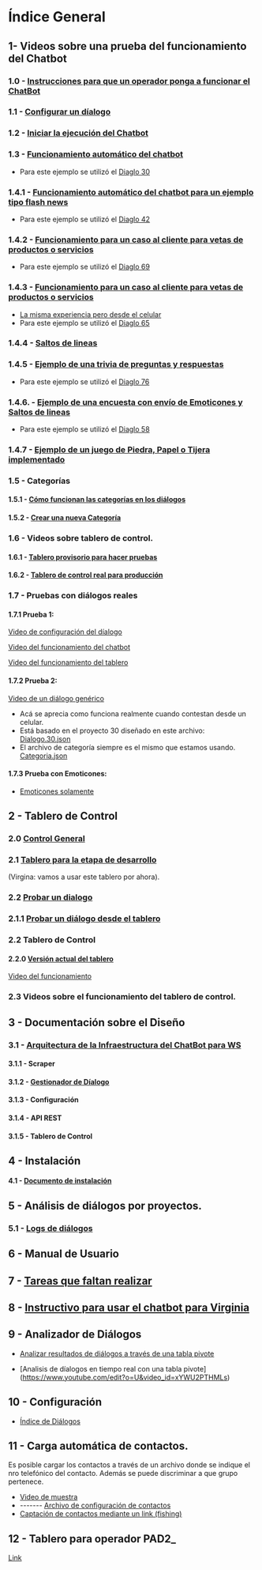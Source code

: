 # Índice General

## 1- Videos sobre una prueba del funcionamiento del Chatbot

### 1.0 - [Instrucciones para que un operador ponga a funcionar el ChatBot](https://youtu.be/6dKB9KfyKbo)

### 1.1 - [Configurar un díalogo](https://youtu.be/EFUyniNGJCY)
### 1.2 - [Iniciar la ejecución del Chatbot](https://youtu.be/IvpjUzLaxEE)

### 1.3 - [Funcionamiento automático del chatbot](https://www.youtube.com/watch?v=M4lY2d-_ZFI&feature=youtu.be)
* Para este ejemplo se utilizó el [Diaglo 30](https://github.com/Funpei/chatBot/blob/master/Dialogo.30.json)

### 1.4.1 - [Funcionamiento automático del chatbot para un ejemplo tipo flash news](https://youtu.be/0W4Tn87q22o)
* Para este ejemplo se utilizó el [Diaglo 42](https://github.com/Funpei/chatBot/blob/master/Dialogo.42.json)

### 1.4.2 - [Funcionamiento para un caso al cliente para vetas de productos o servicios](https://youtu.be/1ZRx8V4rGms)
* Para este ejemplo se utilizó el [Diaglo 69](https://github.com/Funpei/chatBot/blob/master/Dialogo.69.json)

### 1.4.3 - [Funcionamiento para un caso al cliente para vetas de productos o servicios](https://youtu.be/ryZTDZhiAf0)
* [La misma experiencia pero desde el celular](https://www.youtube.com/watch?v=rKiw4SBqMgs&feature=youtu.be&ab_channel=WSFWSF)
* Para este ejemplo se utilizó el [Diaglo 65](https://github.com/Funpei/chatBot/blob/master/Dialogo.65.json)

### 1.4.4 - [Saltos de lineas](https://www.youtube.com/watch?v=WH2yk9Vu1mk)

### 1.4.5 - [Ejemplo de una trivia de preguntas y respuestas](https://youtu.be/3Cc60zRSGTY)
* Para este ejemplo se utilizó el [Diaglo 76](https://github.com/Funpei/chatBot/blob/master/Dialogo.76.json)


### 1.4.6. - [Ejemplo de una encuesta con envío de Emoticones y Saltos de lineas](https://www.youtube.com/watch?v=psVHFPSOpQg&ab_channel=WSFWSF)
* Para este ejemplo se utilizó el [Diaglo 58](https://github.com/Funpei/chatBot/blob/master/Dialogo.58.json)

### 1.4.7 - [Ejemplo de un juego de Piedra, Papel o Tijera implementado](https://youtu.be/CGX7SlFH50I)


### 1.5 - Categorías
#### 1.5.1 - [Cómo funcionan las categorías en los diálogos](https://youtu.be/maNUmqwxA_8)
#### 1.5.2 - [Crear una nueva Categoría](https://youtu.be/xbX0gRTNE18)
### 1.6 - Videos sobre tablero de control.
#### 1.6.1 - [Tablero provisorio para hacer pruebas](https://youtu.be/jcwTQL7YRr4)
#### 1.6.2 - [Tablero de control real para producción](https://youtu.be/QaCYwM-6rHg)

### 1.7 - Pruebas con diálogos reales
#### 1.7.1 Prueba 1: 
   [Video de configuración del díalogo](https://youtu.be/yAqjDrDKFlY)

   [Video del funcionamiento del chatbot](https://youtu.be/u8a8gHEUVRE)
   
   [Video del funcionamiento del tablero](https://youtu.be/qkiOcbaGsIc)

#### 1.7.2 Prueba 2:
   [Video de un diálogo genérico](https://youtu.be/hHpTkEgxrX0)
   * Acá se aprecia como funciona realmente cuando contestan desde un celular.
   * Está basado en el proyecto 30 diseñado en este archivo: 
   [Dialogo.30.json](https://github.com/Funpei/chatBot/blob/master/Dialogo.30.json)
   * El archivo de categoría siempre es el mismo que estamos usando. 
   [Categoria.json](https://github.com/Funpei/chatBot/blob/master/Dialogo.30.json)
 #### 1.7.3 Prueba con Emoticones:
   * [Emoticones solamente](https://youtu.be/Qa9VB8-3EBg)

## 2 - Tablero de Control

### 2.0 [Control General](http://funpei-chatbot.esy.es/Analizar/Menu3.html)

### 2.1 [Tablero para la etapa de desarrollo](http://chatbot.baitsoftware.com/) 
(Virgina: vamos a usar este tablero por ahora).

### 2.2 [Probar un dialogo](https://www.youtube.com/watch?v=0Ilh_TUd6lo&t=200s&ab_channel=WSFWSF)

### 2.1.1 [Probar un diálogo desde el tablero](https://youtu.be/0Ilh_TUd6lo)

### 2.2 Tablero de Control

#### 2.2.0 [Versión actual del tablero](http://funpei-chatbot.esy.es/)

[Video del funcionamiento](https://www.youtube.com/watch?v=_FtXyYn4_cc&feature=youtu.be&ab_channel=AlejandroDeCastro)

### 2.3 Videos sobre el funcionamiento del tablero de control.

## 3 - Documentación sobre el Diseño
### 3.1 - [Arquitectura de la Infraestructura del ChatBot para WS](https://github.com/Funpei/chatBot/blob/master/Arquitectura.md)
#### 3.1.1 - Scraper
#### 3.1.2 - [Gestionador de Díalogo](https://www.youtube.com/watch?v=hJV5lmpWsyU&feature=youtu.be)
#### 3.1.3 - Configuración
#### 3.1.4 - API REST 
#### 3.1.5 - Tablero de Control

## 4 - Instalación
#### 4.1 - [Documento de instalación](https://github.com/Funpei/chatBot/blob/master/instalacion/instalacion.md)

## 5 - Análisis de diálogos por proyectos.
### 5.1 - [Logs de diálogos](https://github.com/Funpei/chatBot/blob/master/Logs/Losg.md)

## 6 - Manual de Usuario

## 7 - [Tareas que faltan realizar](https://github.com/Funpei/chatBot/blob/master/Desarrollo/Todo.md)

## 8 - [Instructivo para usar el chatbot para Virginia](https://github.com/Funpei/chatBot/blob/master/Test/EjecutarChatBot.md)

## 9 - Analizador de Diálogos

* [Analizar resultados de diálogos a través de una tabla pivote](https://youtu.be/YGIDFaR87HY)

* [Analisis de díalogos en tiempo real con una tabla pivote] (https://www.youtube.com/edit?o=U&video_id=xYWU2PTHMLs)


## 10 - Configuración

* [Índice de Diálogos](https://github.com/Funpei/chatBot/blob/master/Documentacion/IndiceDialogos.md)

## 11 - Carga automática de contactos.

Es posible cargar los contactos a través de un archivo donde se indique el nro telefónico del contacto. Además se puede discriminar a que grupo pertenece. 

* [Video de muestra](https://youtu.be/TOBsv3dQITE)
* ------- [Archivo de configuración de contactos](https://github.com/Funpei/chatBot/blob/master/Configuraciones/Contactos_nros_grupos.csv)
* [Captación de contactos mediante un link (fishing)](https://youtu.be/7v_7nFUOrw0)

## 12 - Tablero para operador PAD2_

[Link](https://github.com/Funpei/chatBot/blob/master/Documentacion/Tablero_Admin.md)


